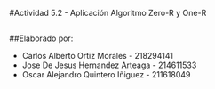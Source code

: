 #Actividad 5.2 - Aplicación Algoritmo Zero-R y One-R

##

##Elaborado por:

- Carlos Alberto Ortiz Morales - 218294141
- Jose De Jesus Hernandez Arteaga - 214611533
- Oscar Alejandro Quintero Iñiguez - 211618049




